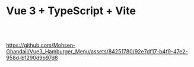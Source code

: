 # Vue 3 + TypeScript + Vite
<br/><br/>

https://github.com/Mohsen-Ghandali/Vue3_Hamburger_Menu/assets/84251780/92e7df17-b4f9-47e2-958d-b1290d9b97d8
